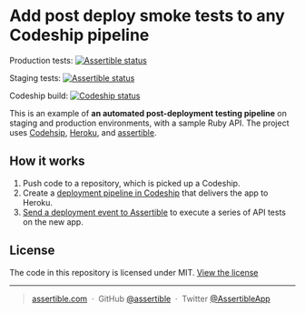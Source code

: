 # Add post deploy smoke tests to any Codeship pipeline

Production tests: [![Assertible status](https://assertible.com/apis/d1d4c735-9afc-42d9-970a-f5b1cc797152/status?api_token=8b55a286830323effb)](https://assertible.com)

Staging tests: [![Assertible status](https://assertible.com/apis/d1d4c735-9afc-42d9-970a-f5b1cc797152/status?api_token=8b55a286830323effb&environment=staging)](https://assertible.com)

Codeship build: [![Codeship status](https://codeship.com/projects/1f082380-f64b-0134-b0e6-5e8fac69f0da/status?branch=master)](https://codeship.com)

This is an example of **an automated post-deployment testing
pipeline** on staging and production environments, with a sample Ruby
API. The project
uses [Codehsip](https://codeship.com), [Heroku](https://heroku.com),
and [assertible](https://assertible.com).

## How it works

1. Push code to a repository, which is picked up a Codeship.
2. Create a [deployment pipeline in Codeship](https://documentation.codeship.com/basic/getting-started/deployment-pipelines/) that delivers the app to Heroku.
3. [Send a deployment event to Assertible](https://assertible.com/docs/guide/deployments) to execute a series of API
   tests on the new app.

## License

The code in this repository is licensed under
MIT. [View the license](https://github.com/assertible/deployments/blob/master/LICENSE)

---

> [assertible.com](http://assertible.com) &nbsp;&middot;&nbsp;
> GitHub [@assertible](https://github.com/assertible) &nbsp;&middot;&nbsp;
> Twitter [@AssertibleApp](https://twitter.com/AssertibleApp)
